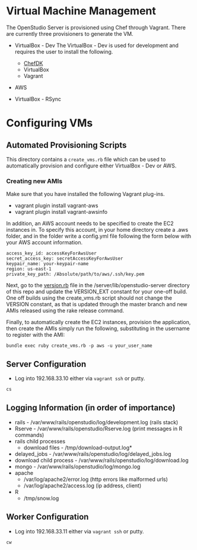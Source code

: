 # Virtual Machine Management
The OpenStudio Server is provisioned using Chef through Vagrant. There are currently three provisioners to generate the VM.

* VirtualBox - Dev
The VirtualBox - Dev is used for development and requires the user to install the following.
    * [ChefDK](https://downloads.getchef.com/chef-dk/)
    * VirtualBox
    * Vagrant

* AWS

* VirtualBox - RSync

# Configuring VMs

## Automated Provisioning Scripts
This directory contains a `create_vms.rb` file which can be used to automatically provision and configure either VirtualBox - Dev or AWS.

### Creating new AMIs

Make sure that you have installed the following Vagrant plug-ins.
* vagrant plugin install vagrant-aws
* vagrant plugin install vagrant-awsinfo

In addition, an AWS account needs to be specified to create the EC2 instances in. To specify this account, in your home directory create a .aws folder, and in the folder write a config.yml file following the form below with your AWS account information.
```
access_key_id: accessKeyForAwsUser
secret_access_key: secretAccessKeyForAwsUser
keypair_name: your-keypair-name
region: us-east-1
private_key_path: /Absolute/path/to/aws/.ssh/key.pem
```

Next, go to the [version.rb](https://github.com/NREL/OpenStudio-server/blob/develop/server/lib/openstudio_server/version.rb) file in the /server/lib/openstudio-server directory of this repo and update the VERSION_EXT constant for your one-off build. One off builds using the create_vms.rb script should not change the VERSION constant, as that is updated through the master branch and new AMIs released using the rake release command.

Finally, to automatically create the EC2 instances, provision the application, then create the AMIs simply run the following, substituting in the username to register with the AMI:

```
bundle exec ruby create_vms.rb -p aws -u your_user_name
```

## Server Configuration

- Log into 192.168.33.10 either via `vagrant ssh` or putty.

```sh
cs
```

## Logging Information (in order of importance)

- rails - /var/www/rails/openstudio/log/development.log (rails stack)
- Rserve - /var/www/rails/openstudio/Rserve.log (print messages in R commands)
- rails child processes
  + download files - /tmp/download-output.log*
- delayed_jobs - /var/www/rails/openstudio/log/delayed_jobs.log
- download child process - /var/www/rails/openstudio/log/download.log
- mongo - /var/www/rails/openstudio/log/mongo.log
- apache
  + /var/log/apache2/error.log (http errors like malformed urls)
  + /var/log/apache2/access.log (ip address, client)
- R
  + /tmp/snow.log


## Worker Configuration

- Log into 192.168.33.11 either via `vagrant ssh` or putty.

```sh
cw
```

